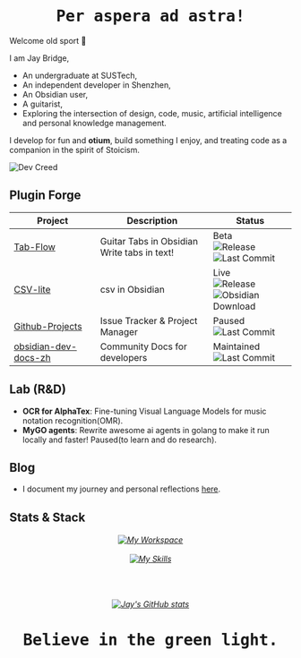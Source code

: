 <h1 align="center">
  <samp>Per aspera ad astra!</samp>
</h1>

Welcome old sport 👋

I am Jay Bridge,  
- An undergraduate at SUSTech,
- An independent developer in Shenzhen,
- An Obsidian user,
- A guitarist,
- Exploring the intersection of design, code, music, artificial intelligence and personal knowledge management.

I develop for fun and **otium**, build something I enjoy, and treating code as a companion in the spirit of Stoicism.

![Dev Creed](https://img.shields.io/badge/Otium-Productive_Leisure_for_the_Mind-005f73?style=flat-square&logo=starship) 

## Plugin Forge

| Project                                                                 | Description                         | Status                |
|-------------------------------------------------------------------------|-------------------------------------|-----------------------|
| [Tab-Flow](https://github.com/LIUBINfighter/Obsidian-Tab-Flow)   | Guitar Tabs in Obsidian <br> Write tabs in text! | Beta <br> ![Release](https://img.shields.io/github/v/release/LIUBINfighter/Obsidian-Tab-Flow) <br> ![Last Commit](https://img.shields.io/github/last-commit/LIUBINfighter/Obsidian-Tab-Flow) <!--![Stars](https://img.shields.io/github/stars/LIUBINfighter/Obsidian-Tab-Flow)--> |
| [CSV-lite](https://github.com/LIUBINfighter/csv-lite)                   | csv in Obsidian                     | Live<br> ![Release](https://img.shields.io/github/v/release/LIUBINfighter/csv-lite) <br> ![Obsidian Download](https://img.shields.io/badge/dynamic/json?logo=obsidian&color=%23483699&label=Downloads&query=$%5B%22csv-lite%22%5D.downloads&url=https%3A%2F%2Fraw.githubusercontent.com%2Fobsidianmd%2Fobsidian-releases%2Fmaster%2Fcommunity-plugin-stats.json) <!-- ![Last Commit](https://img.shields.io/github/last-commit/LIUBINfighter/csv-lite) --> <!--![Stars](https://img.shields.io/github/stars/LIUBINfighter/csv-lite)--> |
| [Github-Projects](https://github.com/LIUBINfighter/Github-Projects)     | Issue Tracker & Project Manager     | Paused <!--  ![Release](https://img.shields.io/github/v/release/LIUBINfighter/Github-Projects)--> <br> ![Last Commit](https://img.shields.io/github/last-commit/LIUBINfighter/Github-Projects) <!--![Stars](https://img.shields.io/github/stars/LIUBINfighter/Github-Projects)--> |
| [obsidian-dev-docs-zh](https://github.com/LIUBINfighter/obsidian-dev-docs-zh) | Community Docs for developers       | Maintained <!--  ![Release](https://img.shields.io/github/v/release/LIUBINfighter/obsidian-dev-docs-zh)--> <br> ![Last Commit](https://img.shields.io/github/last-commit/LIUBINfighter/obsidian-dev-docs-zh) <!--  ![Stars](https://img.shields.io/github/stars/LIUBINfighter/obsidian-dev-docs-zh)--> |

## Lab (R&D)
- **OCR for AlphaTex**: Fine-tuning Visual Language Models for music notation recognition(OMR).
- **MyGO agents**: Rewrite awesome ai agents in golang to make it run locally and faster! Paused(to learn and do research).

<!--
- [Open-DeepWiki-go](https://github.com/LIUBINfighter/Open-DeepWiki-go) (Under refactoring)
-->


<!--
## Building agents in obsidian!

🧩 Obsidian plugins developer.

🎨 Enjoy creating beautiful and modern front-end interfaces.

🌐 Building single-page applications.

✨ Learning to build Agentic Apps with Langchain.

On my blog, I share course materials, development logs, personal reflections, and trading notes. 

Feel free to stop by [here](https://liubinfighter.github.io/Blog/) and have a look.

**Believe in the green light.**
-->

## Blog

- I document my journey and personal reflections [here](https://liubinfighter.github.io/Blog/).

## Stats & Stack

<h6 align="center">

[![My Workspace](https://skillicons.dev/icons?i=obsidian,md,vscode,git,github,ubuntu,apple)](https://skillicons.dev)<br><br>[![My Skills](https://skillicons.dev/icons?i=ts,go,js,html,css,vue,react,python,aws)](https://skillicons.dev)
</h6>

<h6 align="center">

<br>

[![Jay's GitHub stats](https://github-readme-stats.vercel.app/api?username=LIUBINfighter&show_icons=true&theme=github_dark)](https://github.com/anuraghazra/github-readme-stats)
</h6>



<!--
|  25.3-today    | |  Independent Developer  |
| --- | --- | --- |
|  ~~25.2-25.3~~   |  ~~@LiiiLabs~~   | ~~Intern~~ |
|  24.10-25.2   |   @PoliAI   | Intern |
|    23.10-24.4  |  @ARTINX   |  c++/opencv developer |
-->

<!--
**LIUBINfighter/LIUBINfighter** is a ✨ _special_ ✨ repository because its `README.md` (this file) appears on your GitHub profile.

Here are some ideas to get you started:

- 🔭 I’m currently working on ...
- 🌱 I’m currently learning ...  
- 👯 I’m looking to collaborate on ...
- 🤔 I’m looking for help with ...
- 💬 Ask me about ...
- 📫 How to reach me: ...
- 😄 Pronouns: ...
- ⚡ Fun fact: ...
-->


<h1 align="center">
  <samp>Believe in the green light.</samp>
</h1>

